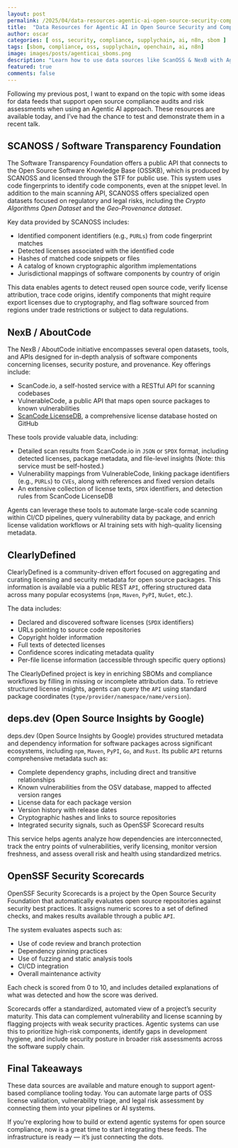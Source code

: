 ```yaml
---
layout: post
permalink: /2025/04/data-resources-agentic-ai-open-source-security-compliance.html
title:  "Data Resources for Agentic AI in Open Source Security and Compliance"
author: oscar
categories: [ oss, security, compliance, supplychain, ai, n8n, sbom ]
tags: [sbom, compliance, oss, supplychain, openchain, ai, n8n]
image: images/posts/agenticai_sboms.png
description: "Learn how to use data sources like ScanOSS & NexB with Agentic AI to improve open source security audits and compliance risk management"
featured: true
comments: false
---
```


Following my previous post, I want to expand on the topic with some ideas for data feeds that support open source compliance audits and risk assessments when using an Agentic AI approach. These resources are available today, and I’ve had the chance to test and demonstrate them in a recent talk.

## SCANOSS / Software Transparency Foundation

The Software Transparency Foundation offers a public API that connects to the Open Source Software Knowledge Base (OSSKB), which is produced by SCANOSS and licensed through the STF for public use. This system uses code fingerprints to identify code components, even at the snippet level. In addition to the main scanning API, SCANOSS offers specialized open datasets focused on regulatory and legal risks, including the *Crypto Algorithms Open Dataset* and the *Geo-Provenance dataset*.

Key data provided by SCANOSS includes:

* Identified component identifiers (e.g., `PURLs`) from code fingerprint matches
* Detected licenses associated with the identified code
* Hashes of matched code snippets or files
* A catalog of known cryptographic algorithm implementations
* Jurisdictional mappings of software components by country of origin

This data enables agents to detect reused open source code, verify license attribution, trace code origins, identify components that might require export licenses due to cryptography, and flag software sourced from regions under trade restrictions or subject to data regulations.

## NexB / AboutCode

The NexB / AboutCode initiative encompasses several open datasets, tools, and APIs designed for in-depth analysis of software components concerning licenses, security posture, and provenance. Key offerings include:

* ScanCode.io, a self-hosted service with a RESTful API for scanning codebases
* VulnerableCode, a public API that maps open source packages to known vulnerabilities
* [ScanCode LicenseDB](https://github.com/aboutcode-org/scancode-licensedb), a comprehensive license database hosted on GitHub

These tools provide valuable data, including:

* Detailed scan results from ScanCode.io in `JSON` or `SPDX` format, including detected licenses, package metadata, and file-level insights (Note: this service must be self-hosted.)
* Vulnerability mappings from VulnerableCode, linking package identifiers (e.g., `PURLs`) to `CVEs`, along with references and fixed version details
* An extensive collection of license texts, `SPDX` identifiers, and detection rules from ScanCode LicenseDB

Agents can leverage these tools to automate large-scale code scanning within CI/CD pipelines, query vulnerability data by package, and enrich license validation workflows or AI training sets with high-quality licensing metadata.

## ClearlyDefined

ClearlyDefined is a community-driven effort focused on aggregating and curating licensing and security metadata for open source packages. This information is available via a public REST `API`, offering structured data across many popular ecosystems (`npm`, `Maven`, `PyPI`, `NuGet`, etc.).

The data includes:

* Declared and discovered software licenses (`SPDX` identifiers)
* URLs pointing to source code repositories
* Copyright holder information
* Full texts of detected licenses
* Confidence scores indicating metadata quality
* Per-file license information (accessible through specific query options)

The ClearlyDefined project is key in enriching SBOMs and compliance workflows by filling in missing or incomplete attribution data. To retrieve structured license insights, agents can query the `API` using standard package coordinates (`type/provider/namespace/name/version`).

## deps.dev (Open Source Insights by Google)

deps.dev (Open Source Insights by Google) provides structured metadata and dependency information for software packages across significant ecosystems, including `npm`, `Maven`, `PyPI`, `Go`, and `Rust`. Its public `API` returns comprehensive metadata such as:

* Complete dependency graphs, including direct and transitive relationships
* Known vulnerabilities from the OSV database, mapped to affected version ranges
* License data for each package version
* Version history with release dates
* Cryptographic hashes and links to source repositories
* Integrated security signals, such as OpenSSF Scorecard results

This service helps agents analyze how dependencies are interconnected, track the entry points of vulnerabilities, verify licensing, monitor version freshness, and assess overall risk and health using standardized metrics.

## OpenSSF Security Scorecards

OpenSSF Security Scorecards is a project by the Open Source Security Foundation that automatically evaluates open source repositories against security best practices. It assigns numeric scores to a set of defined checks, and makes results available through a public `API`.

The system evaluates aspects such as:

* Use of code review and branch protection
* Dependency pinning practices
* Use of fuzzing and static analysis tools
* CI/CD integration
* Overall maintenance activity

Each check is scored from 0 to 10, and includes detailed explanations of what was detected and how the score was derived.

Scorecards offer a standardized, automated view of a project’s security maturity. This data can complement vulnerability and license scanning by flagging projects with weak security practices. Agentic systems can use this to prioritize high-risk components, identify gaps in development hygiene, and include security posture in broader risk assessments across the software supply chain.


## Final Takeaways

These data sources are available and mature enough to support agent-based compliance tooling today. You can automate large parts of OSS license validation, vulnerability triage, and legal risk assessment by connecting them into your pipelines or AI systems.

If you're exploring how to build or extend agentic systems for open source compliance, now is a great time to start integrating these feeds. The infrastructure is ready — it’s just connecting the dots.
